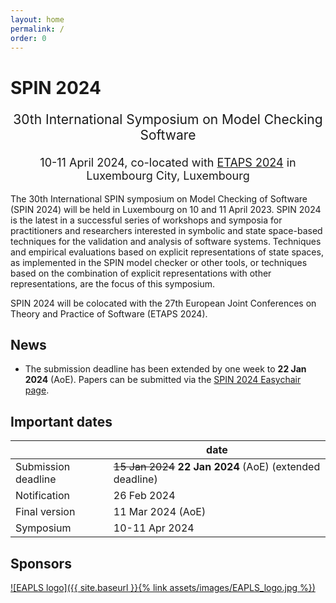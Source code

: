 ```yaml
---
layout: home
permalink: /
order: 0
---
```


# SPIN 2024

<p style="text-align: center;font-size:21px">
30th International Symposium on Model Checking Software
</p>

<p style="margin-bottom:5mm;"></p>

<p style="text-align: center;font-size:18px">
10-11 April 2024, co-located with <a href="https://etaps.org/2024/">ETAPS 2024</a> in Luxembourg City, Luxembourg
</p>

The 30th International SPIN symposium on Model Checking of Software (SPIN 2024) will be held in Luxembourg on 10 and 11 April 2023. SPIN 2024 is the latest in a successful series of workshops and symposia for practitioners and researchers interested in symbolic and state space-based techniques for the validation and analysis of software systems. Techniques and empirical evaluations based on explicit representations of state spaces, as implemented in the SPIN model checker or other tools, or techniques based on the combination of explicit representations with other representations, are the focus of this symposium.

SPIN 2024 will be colocated with the 27th European Joint Conferences on Theory and Practice of Software (ETAPS 2024).

## News
* The submission deadline has been extended by one week to **22 Jan 2024** (AoE). Papers can be submitted via the [SPIN 2024 Easychair page](https://easychair.org/conferences/?conf=spin2024).

## Important dates

|                      | date                                                      |
|----------------------|-----------------------------------------------------------|
| Submission deadline  | ~~15 Jan 2024~~ **22 Jan 2024** (AoE) (extended deadline) |
| Notification         | 26 Feb 2024                                               |
| Final version        | 11 Mar 2024 (AoE)                                         |
| Symposium            | 10-11 Apr 2024                                            |


## Sponsors
[![EAPLS logo]({{ site.baseurl }}{% link assets/images/EAPLS_logo.jpg %})](https://eapls.org/)
